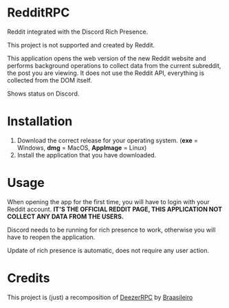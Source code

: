 # RedditRPC
Reddit integrated with the Discord Rich Presence.

This project is not supported and created by Reddit.

This application opens the web version of the new Reddit website and performs background operations to collect data from the current subreddit, the post you are viewing. It does not use the Reddit API, everything is collected from the DOM itself.

Shows status on Discord.


# Installation
1. Download the correct release for your operating system. (**exe** = Windows, **dmg** = MacOS, **AppImage** = Linux)
2. Install the application that you have downloaded.

# Usage
When opening the app for the first time, you will have to login with your Reddit account. **IT'S THE OFFICIAL REDDIT PAGE, THIS APPLICATION NOT COLLECT ANY DATA FROM THE USERS.**

Discord needs to be running for rich presence to work, otherwise you will have to reopen the application.

Update of rich presence is automatic, does not require any user action.

# Credits
This project is (just) a recomposition of [DeezerRPC](https://github.com/Braasileiro/DeezerRPC) by [Braasileiro](https://github.com/Braasileiro)
